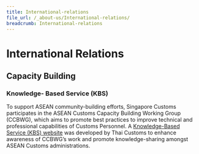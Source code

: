 ```yaml
---
title: International-relations
file_url: /_about-us/International-relations/
breadcrumb: International-relations
---
```

# International Relations

## Capacity Building

### Knowledge- Based Service (KBS)

To support ASEAN community-building efforts, Singapore Customs participates in the ASEAN Customs Capacity Building Working Group (CCBWG), which aims to promote best practices to improve technical and professional capabilities of Customs Personnel. A [Knowledge-Based Service (KBS) website](http://kbscustoms.asean.org/) was developed by Thai Customs to enhance awareness of CCBWG’s work and promote knowledge-sharing amongst ASEAN Customs administrations.

